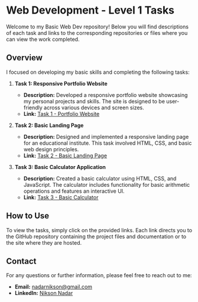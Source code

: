 # Web Development - Level 1 Tasks

Welcome to my Basic Web Dev repository! Below you will find descriptions of each task and links to the corresponding repositories or files where you can view the work completed.

## Overview

I focused on developing my basic skills and completing the following tasks:

1. **Task 1: Responsive Portfolio Website**
   - **Description:** Developed a responsive portfolio website showcasing my personal projects and skills. The site is designed to be user-friendly across various devices and screen sizes.
   - **Link:** [Task 1 - Portfolio Website](https://nikson-portfolio.tiiny.site/)
2. **Task 2: Basic Landing Page**
   - **Description:** Designed and implemented a responsive landing page for an educational institute. This task involved HTML, CSS, and basic web design principles.
   - **Link:** [Task 2 - Basic Landing Page](https://github.com/username/landing-page)

3. **Task 3: Basic Calculator Application**
   - **Description:** Created a basic calculator using HTML, CSS, and JavaScript. The calculator includes functionality for basic arithmetic operations and features an interactive UI.
   - **Link:** [Task 3 - Basic Calculator](https://basic-calculator-cod.tiiny.site)

## How to Use

To view the tasks, simply click on the provided links. Each link directs you to the GitHub repository containing the project files and documentation or to the site where they are hosted.

## Contact

For any questions or further information, please feel free to reach out to me:

- **Email:** nadarnikson@gmail.com
- **LinkedIn:** [Nikson Nadar](https://linkedin.com/in/nikson-nadar-a056292b3/)

